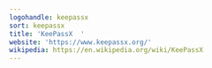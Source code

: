```yaml
---
logohandle: keepassx
sort: keepassx
title: 'KeePassX  '
website: 'https://www.keepassx.org/'
wikipedia: https://en.wikipedia.org/wiki/KeePassX
---
```


